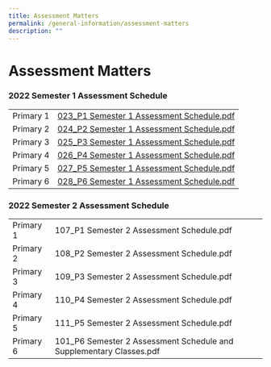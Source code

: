 ```yaml
---
title: Assessment Matters
permalink: /general-information/assessment-matters
description: ""
---
```

# **Assessment Matters**

### 2022 Semester 1 Assessment Schedule

|  	|  	|
|---	|---	|
| Primary 1 	|  [023_P1 Semester 1 Assessment Schedule.pdf](/files/023_P1%20Semester%201%20Assessment%20Schedule.pdf) 	|
| Primary 2 	|  [024_P2 Semester 1 Assessment Schedule.pdf](/files/024_P2%20Semester%201%20Assessment%20Schedule.pdf) 	|
| Primary 3 	|  [025_P3 Semester 1 Assessment Schedule.pdf]((/files/025_P3%20Semester%201%20Assessment%20Schedule.pdf)) 	|
| Primary 4 	|  [026_P4 Semester 1 Assessment Schedule.pdf](/files/026_P4%20Semester%201%20Assessment%20Schedule.pdf) 	|
| Primary 5 	|  [027_P5 Semester 1 Assessment Schedule.pdf](/files/027_P5%20Semester%201%20Assessment%20Schedule.pdf) 	|
| Primary 6 	|  [028_P6 Semester 1 Assessment Schedule.pdf](/files/028_P6%20Semester%201%20Assessment%20Schedule.pdf) 	|

### 2022 Semester 2 Assessment Schedule

|  	|  	|
|---	|---	|
| Primary 1 	| 107_P1 Semester 2 Assessment Schedule.pdf  	|
| Primary 2 	| 108_P2 Semester 2 Assessment Schedule.pdf  	|
| Primary 3 	| 109_P3 Semester 2 Assessment Schedule.pdf  	|
| Primary 4 	| 110_P4 Semester 2 Assessment Schedule.pdf  	|
| Primary 5 	| 111_P5 Semester 2 Assessment Schedule.pdf  	|
| Primary 6 	| 101_P6 Semester 2 Assessment Schedule and Supplementary Classes.pdf  	|
